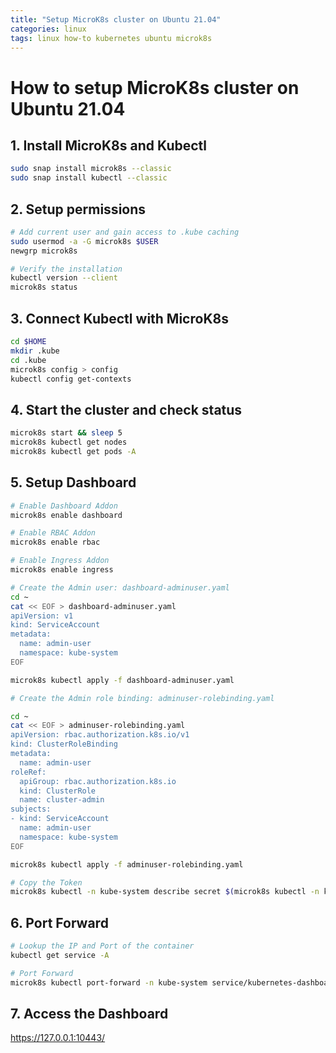 ```yaml
---
title: "Setup MicroK8s cluster on Ubuntu 21.04"
categories: linux
tags: linux how-to kubernetes ubuntu microk8s
---
```


# How to setup MicroK8s cluster on Ubuntu 21.04

## 1. Install MicroK8s and Kubectl

```bash
sudo snap install microk8s --classic
sudo snap install kubectl --classic
```

## 2. Setup permissions

```bash
# Add current user and gain access to .kube caching
sudo usermod -a -G microk8s $USER
newgrp microk8s

# Verify the installation
kubectl version --client
microk8s status
```

## 3. Connect Kubectl with MicroK8s

```bash
cd $HOME
mkdir .kube
cd .kube
microk8s config > config
kubectl config get-contexts
```

## 4. Start the cluster and check status

```bash
microk8s start && sleep 5
microk8s kubectl get nodes
microk8s kubectl get pods -A

```


## 5. Setup Dashboard

```bash
# Enable Dashboard Addon
microk8s enable dashboard

# Enable RBAC Addon
microk8s enable rbac

# Enable Ingress Addon
microk8s enable ingress

# Create the Admin user: dashboard-adminuser.yaml
cd ~
cat << EOF > dashboard-adminuser.yaml
apiVersion: v1
kind: ServiceAccount
metadata:
  name: admin-user
  namespace: kube-system
EOF

microk8s kubectl apply -f dashboard-adminuser.yaml

# Create the Admin role binding: adminuser-rolebinding.yaml

cd ~
cat << EOF > adminuser-rolebinding.yaml
apiVersion: rbac.authorization.k8s.io/v1
kind: ClusterRoleBinding
metadata:
  name: admin-user
roleRef:
  apiGroup: rbac.authorization.k8s.io
  kind: ClusterRole
  name: cluster-admin
subjects:
- kind: ServiceAccount
  name: admin-user
  namespace: kube-system
EOF

microk8s kubectl apply -f adminuser-rolebinding.yaml

# Copy the Token
microk8s kubectl -n kube-system describe secret $(microk8s kubectl -n kube-system get secret | grep admin-user | awk '{print $1}') | grep token

```

## 6. Port Forward

```bash
# Lookup the IP and Port of the container
kubectl get service -A

# Port Forward
microk8s kubectl port-forward -n kube-system service/kubernetes-dashboard 10443:443 --address 0.0.0.0 &> /dev/null &
```

## 7. Access the Dashboard

https://127.0.0.1:10443/

